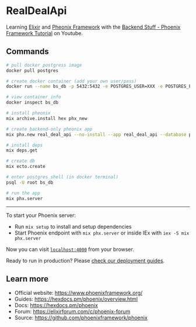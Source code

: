 # RealDealApi

Learning [Elixir](https://elixir-lang.org/) and [Pheonix Framework](https://www.phoenixframework.org/) with the [Backend Stuff - Phoenix Framework Tutorial](https://www.youtube.com/watch?v=s3WNCjN4Pes) on Youtube.

## Commands

```sh
# pull docker postgress image
docker pull postgres

# create docker container (add your own user/pass)
docker run --name bs_db -p 5432:5432 -e POSTGRES_USER=XXX -e POSTGRES_PASSWORD=XXX -d postgres

# view container info
docker inspect bs_db

# install pheonix
mix archive.install hex phx_new

# create backend-only pheonix app
mix phx.new real_deal_api --no-install --app real_deal_api --database postgres --no-live --no-assets --no-html --no-dashboard --no-mailer --binary-id

# install deps
mix deps.get

# create db
mix ecto.create

# enter postgres shell (in docker terminal)
psql -U root bs_db

# run the app
mix phx.server

```

---

To start your Phoenix server:

  * Run `mix setup` to install and setup dependencies
  * Start Phoenix endpoint with `mix phx.server` or inside IEx with `iex -S mix phx.server`

Now you can visit [`localhost:4000`](http://localhost:4000) from your browser.

Ready to run in production? Please [check our deployment guides](https://hexdocs.pm/phoenix/deployment.html).

## Learn more

  * Official website: https://www.phoenixframework.org/
  * Guides: https://hexdocs.pm/phoenix/overview.html
  * Docs: https://hexdocs.pm/phoenix
  * Forum: https://elixirforum.com/c/phoenix-forum
  * Source: https://github.com/phoenixframework/phoenix
